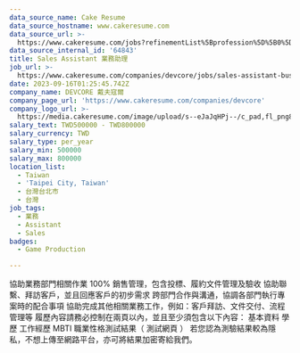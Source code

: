```yaml
---
data_source_name: Cake Resume
data_source_hostname: www.cakeresume.com
data_source_url: >-
  https://www.cakeresume.com/jobs?refinementList%5Bprofession%5D%5B0%5D=game-production&range%5Bsalary_range%5D%5Bmin%5D=100000
data_source_internal_id: '64843'
title: Sales Assistant 業務助理
job_url: >-
  https://www.cakeresume.com/companies/devcore/jobs/sales-assistant-business-assistant
date: 2023-09-16T01:25:45.742Z
company_name: DEVCORE 戴夫寇爾
company_page_url: 'https://www.cakeresume.com/companies/devcore'
company_logo_url: >-
  https://media.cakeresume.com/image/upload/s--eJaJqHPj--/c_pad,fl_png8,h_200,w_200/v1650984586/uafnic3fu3mhogjoaf7g.png
salary_text: TWD500000 - TWD800000
salary_currency: TWD
salary_type: per_year
salary_min: 500000
salary_max: 800000
location_list:
  - Taiwan
  - 'Taipei City, Taiwan'
  - 台灣台北市
  - 台灣
job_tags:
  - 業務
  - Assistant
  - Sales
badges:
  - Game Production

---
```


協助業務部門相關作業 100% 銷售管理，包含投標、履約文件管理及驗收 協助聯繫、拜訪客戶，並且回應客戶的初步需求 跨部門合作與溝通，協調各部門執行專案時的配合事項 協助完成其他相關業務工作，例如：客戶拜訪、文件交付、流程管理等 履歷內容請務必控制在兩頁以內，並且至少須包含以下內容： 基本資料 學歷 工作經歷 MBTI 職業性格測試結果（ 測試網頁 ） 若您認為測驗結果較為隱私，不想上傳至網路平台，亦可將結果加密寄給我們。